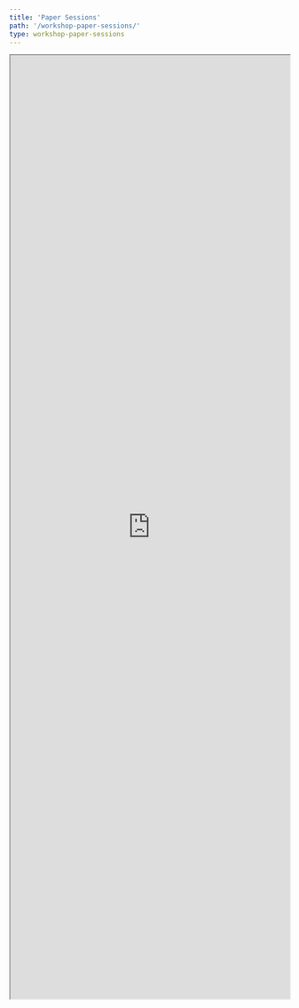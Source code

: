 ```yaml
---
title: 'Paper Sessions'
path: '/workshop-paper-sessions/'
type: workshop-paper-sessions
---
```


<iframe  width='100%' height='1700' src="https://docs.google.com/spreadsheets/d/e/2PACX-1vT1bOUdPtpZylEJRaKPCXILqgMPMjk_y1i4SrRPx39YuG9aiXikE5gY1Q26c5TpF519Dcp9L9IIhOBM/pubhtml?gid=1027636065&amp;single=true&amp;range=A1:E41&amp;widget=true&amp;headers=false"></iframe>
